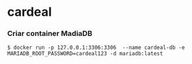 # cardeal

### Criar container MadiaDB
``` shel
$ docker run -p 127.0.0.1:3306:3306  --name cardeal-db -e MARIADB_ROOT_PASSWORD=cardeal123 -d mariadb:latest
``` 
